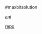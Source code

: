 #maxbitsolution

[api](https://www.thecocktaildb.com/api/json/v1/1/search.php?s=<cocktail_code>)

[repo]()
